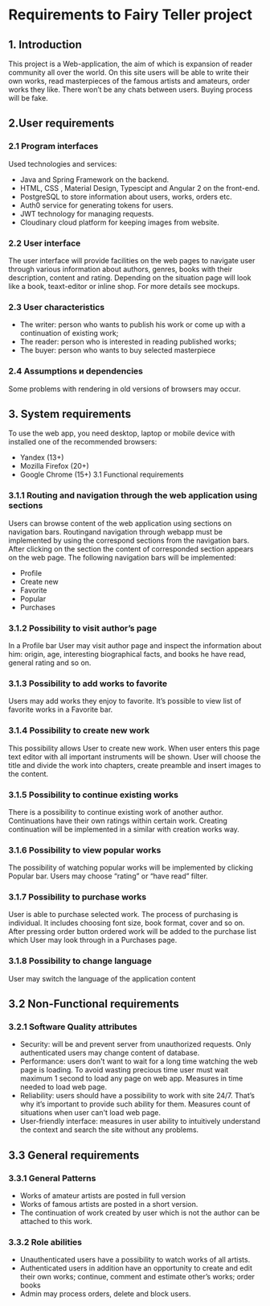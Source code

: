 # Requirements to Fairy Teller project
## 1. Introduction
 This project is a Web-application, the aim of which is expansion of reader community all over the world. On this site users will be able to write their own works, read masterpieces of the famous artists and amateurs, order works they like.
 There won’t be any chats between users. Buying process will be fake.
## 2.User requirements
### 2.1 Program interfaces
  Used technologies and services:
*	Java and Spring Framework on the backend.
*	HTML, CSS , Material Design,  Typescipt and Angular 2 on the front-end.
*	PostgreSQL  to store information about users, works, orders etc.
*	Auth0 service for generating tokens for users.
*	JWT technology for managing requests. 
*	Cloudinary cloud platform for keeping images from website.
### 2.2 User interface
   The user interface will provide facilities on the web pages to navigate user through various information about authors, genres, books with their description, content and rating. Depending on the situation page will look like a book, teaxt-editor or inline shop. For more details see mockups.
### 2.3 User characteristics
*	The writer: person who wants to publish his work or come up with a continuation of existing work;
*	The reader: person who is interested in reading published works;
*	The buyer: person who wants to buy selected masterpiece
### 2.4 Assumptions и dependencies
  Some problems with rendering in old versions of browsers may occur.

## 3. System requirements

To use the web app, you need desktop, laptop or mobile device with installed one of the recommended browsers:
*	Yandex (13+)
*	Mozilla Firefox (20+)
*	Google Chrome (15+)
	3.1 Functional requirements

### 3.1.1 Routing and navigation through the web application using sections
Users can browse content of the web application using sections on navigation bars. Routingand navigation through webapp must be implemented by using the correspond sections from the navigation bars. After clicking on the section the content of corresponded section appears on the web page. The following navigation bars will be implemented:
*	Profile
*	Create new
*	Favorite
*	Popular
*	Purchases

### 3.1.2 Possibility to visit author’s page
In a Profile bar User may visit author page and inspect the information about him: origin, age, interesting biographical facts, and books he have read, general rating and so on.

### 3.1.3 Possibility to add works to favorite
Users may add works they enjoy to favorite. It’s possible to view list of favorite works in a Favorite bar.

### 3.1.4 Possibility to create new work
This possibility allows User to create new work. When user enters this page text editor with all important instruments will be shown. User will choose the title and divide the work into chapters, create preamble and insert images to the content.

### 3.1.5 Possibility to continue existing works
There is a possibility to continue existing work of another author. Continuations have their own ratings within certain work. Creating continuation will be implemented in a similar with creation works way.

### 3.1.6 Possibility to view popular works
The possibility of watching popular works will be implemented by clicking Popular bar. Users may choose “rating” or “have read” filter.

### 3.1.7 Possibility to purchase works
User is able to purchase selected work. The process of purchasing is individual. It includes choosing font size, book format, cover and so on. After pressing order button ordered work will be added to the purchase list which User may look through in a Purchases page.

### 3.1.8 Possibility to change language
User may switch the language of the application content

## 3.2	Non-Functional requirements

### 3.2.1	Software Quality attributes
*	Security: will be and prevent server from unauthorized requests. Only authenticated users may change content of database.
*	Performance: users don't want to wait for a long time watching the web page is loading. To avoid wasting precious time user must wait maximum 1 second to load any page on web app. Measures in time needed to load web page.
*	Reliability: users should have a possibility to work with site 24/7.  That’s why it’s important to provide such ability for them. Measures count of situations when user can't load web page.
*	User-friendly interface: measures in user ability to intuitively understand the context and search the site without any problems.


 ## 3.3 General requirements

### 3.3.1	General Patterns
*	Works of amateur artists are posted in full version
*	Works of famous artists are posted in a short version. 
*	The continuation of work created by user which is not the author can be attached to this work.

 ###  3.3.2 Role abilities
*	Unauthenticated users have a possibility to watch works of all artists. 
*	Authenticated users in addition have an opportunity to create and edit their own works; continue, comment and estimate other’s works; order books
*	Admin may process orders, delete and block users.
